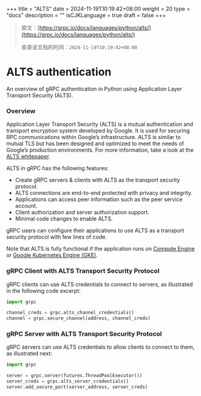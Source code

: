 +++
title = "ALTS"
date = 2024-11-19T10:19:42+08:00
weight = 20
type = "docs"
description = ""
isCJKLanguage = true
draft = false
+++

> 原文：[https://grpc.io/docs/languages/python/alts/](https://grpc.io/docs/languages/python/alts/)
>
> 收录该文档的时间：`2024-11-19T10:19:42+08:00`

# ALTS authentication

An overview of gRPC authentication in Python using Application Layer Transport Security (ALTS).



### Overview

Application Layer Transport Security (ALTS) is a mutual authentication and transport encryption system developed by Google. It is used for securing RPC communications within Google’s infrastructure. ALTS is similar to mutual TLS but has been designed and optimized to meet the needs of Google’s production environments. For more information, take a look at the [ALTS whitepaper](https://cloud.google.com/security/encryption-in-transit/application-layer-transport-security).

ALTS in gRPC has the following features:

- Create gRPC servers & clients with ALTS as the transport security protocol.
- ALTS connections are end-to-end protected with privacy and integrity.
- Applications can access peer information such as the peer service account.
- Client authorization and server authorization support.
- Minimal code changes to enable ALTS.

gRPC users can configure their applications to use ALTS as a transport security protocol with few lines of code.

Note that ALTS is fully functional if the application runs on [Compute Engine](https://cloud.google.com/compute) or [Google Kubernetes Engine (GKE)](https://cloud.google.com/kubernetes-engine).

### gRPC Client with ALTS Transport Security Protocol

gRPC clients can use ALTS credentials to connect to servers, as illustrated in the following code excerpt:

```python
import grpc

channel_creds = grpc.alts_channel_credentials()
channel = grpc.secure_channel(address, channel_creds)
```

### gRPC Server with ALTS Transport Security Protocol

gRPC servers can use ALTS credentials to allow clients to connect to them, as illustrated next:

```python
import grpc

server = grpc.server(futures.ThreadPoolExecutor())
server_creds = grpc.alts_server_credentials()
server.add_secure_port(server_address, server_creds)
```
